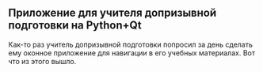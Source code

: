 ## Приложение для учителя допризывной подготовки на Python+Qt
Как-то раз учитель допризывной подготовки попросил за день сделать ему оконное приложение для
навигации в его учебных материалах. Вот что из этого вышло.
